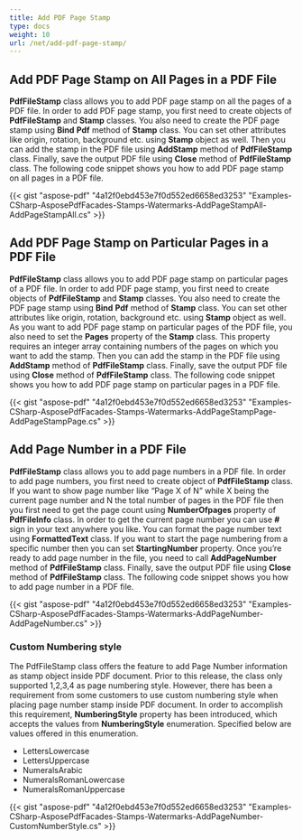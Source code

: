 ```yaml
---
title: Add PDF Page Stamp
type: docs
weight: 10
url: /net/add-pdf-page-stamp/
---
```


## **Add PDF Page Stamp on All Pages in a PDF File**
**PdfFileStamp** class allows you to add PDF page stamp on all the pages of a PDF file. In order to add PDF page stamp, you first need to create objects of **PdfFileStamp** and **Stamp** classes. You also need to create the PDF page stamp using **Bind** **Pdf** method of **Stamp** class. You can set other attributes like origin, rotation, background etc. using **Stamp** object as well. Then you can add the stamp in the PDF file using **AddStamp** method of **PdfFileStamp** class. Finally, save the output PDF file using **Close** method of **PdfFileStamp** class. The following code snippet shows you how to add PDF page stamp on all pages in a PDF file.



{{< gist "aspose-pdf" "4a12f0ebd453e7f0d552ed6658ed3253" "Examples-CSharp-AsposePdfFacades-Stamps-Watermarks-AddPageStampAll-AddPageStampAll.cs" >}}
## **Add PDF Page Stamp on Particular Pages in a PDF File**
**PdfFileStamp** class allows you to add PDF page stamp on particular pages of a PDF file. In order to add PDF page stamp, you first need to create objects of **PdfFileStamp** and **Stamp** classes. You also need to create the PDF page stamp using **Bind** **Pdf** method of **Stamp** class. You can set other attributes like origin, rotation, background etc. using **Stamp** object as well. As you want to add PDF page stamp on particular pages of the PDF file, you also need to set the **Pages** property of the **Stamp** class. This property requires an integer array containing numbers of the pages on which you want to add the stamp. Then you can add the stamp in the PDF file using **AddStamp** method of **PdfFileStamp** class. Finally, save the output PDF file using **Close** method of **PdfFileStamp** class. The following code snippet shows you how to add PDF page stamp on particular pages in a PDF file.



{{< gist "aspose-pdf" "4a12f0ebd453e7f0d552ed6658ed3253" "Examples-CSharp-AsposePdfFacades-Stamps-Watermarks-AddPageStampPage-AddPageStampPage.cs" >}}
## **Add Page Number in a PDF File**
**PdfFileStamp** class allows you to add page numbers in a PDF file. In order to add page numbers, you first need to create object of **PdfFileStamp** class. If you want to show page number like “Page X of N” while X being the current page number and N the total number of pages in the PDF file then you first need to get the page count using **NumberOfpages** property of **PdfFileInfo** class. In order to get the current page number you can use **#** sign in your text anywhere you like. You can format the page number text using **FormattedText** class. If you want to start the page numbering from a specific number then you can set **StartingNumber** property. Once you’re ready to add page number in the file, you need to call **AddPageNumber** method of **PdfFileStamp** class. Finally, save the output PDF file using **Close** method of **PdfFileStamp** class. The following code snippet shows you how to add page number in a PDF file.



{{< gist "aspose-pdf" "4a12f0ebd453e7f0d552ed6658ed3253" "Examples-CSharp-AsposePdfFacades-Stamps-Watermarks-AddPageNumber-AddPageNumber.cs" >}}
### **Custom Numbering style**
The PdfFileStamp class offers the feature to add Page Number information as stamp object inside PDF document. Prior to this release, the class only supported 1,2,3,4 as page numbering style. However, there has been a requirement from some customers to use custom numbering style when placing page number stamp inside PDF document. In order to accomplish this requirement, **NumberingStyle** property has been introduced, which accepts the values from **NumberingStyle** enumeration. Specified below are values offered in this enumeration.

- LettersLowercase
- LettersUppercase
- NumeralsArabic
- NumeralsRomanLowercase
- NumeralsRomanUppercase



{{< gist "aspose-pdf" "4a12f0ebd453e7f0d552ed6658ed3253" "Examples-CSharp-AsposePdfFacades-Stamps-Watermarks-AddPageNumber-CustomNumberStyle.cs" >}}
